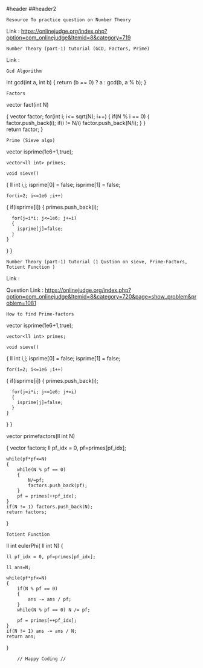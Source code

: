 #header
##header2

    Resource To practice question on Number Theory

Link : https://onlinejudge.org/index.php?option=com_onlinejudge&Itemid=8&category=719

    Number Theory (part-1) tutorial (GCD, Factors, Prime)

Link :  


    Gcd Algorithm

int gcd(int a, int b)
{
	return (b == 0) ? a : gcd(b, a % b);
}    
 
    Factors

vector<int> fact(int N)

 {
	vector<int> factor;
	for(int i; i<= sqrt(N); i++)
	{
		if(N % i == 0)
		{
			factor.push_back(i);
			if(i != N/i)
			factor.push_back(N/i);
		}
	}	
	return factor;
 }     

    Prime (Sieve algo)

vector<bool> isprime(1e6+1,true);

    vector<ll int> primes;

    void sieve()
 {
    ll int i,j;
    isprime[0] = false;
    isprime[1] = false;

    for(i=2; i<=1e6 ;i++)
  {
    if(isprime[i])
    {
      primes.push_back(i);

      for(j=i*i; j<=1e6; j+=i)
      {
        isprime[j]=false;
      }
    }
  }
 } 
   
    Number Theory (part-1) tutorial (1 Qustion on sieve, Prime-Factors, Totient Function )

Link : 

Question Link : https://onlinejudge.org/index.php?option=com_onlinejudge&Itemid=8&category=720&page=show_problem&problem=1081

    How to find Prime-factors    

vector<bool> isprime(1e6+1,true);

    vector<ll int> primes;

    void sieve()
    
 {
    ll int i,j;
    isprime[0] = false;
    isprime[1] = false;

    for(i=2; i<=1e6 ;i++)
  {
    if(isprime[i])
    {
      primes.push_back(i);

      for(j=i*i; j<=1e6; j+=i)
      {
        isprime[j]=false;
      }
    }
  }
}


vector<int> primefactors(ll int N)

 {
    vector<int> factors;
    ll pf_idx = 0, pf=primes[pf_idx];

    while(pf*pf<=N)
    {
        while(N % pf == 0)
        {
            N/=pf;
            factors.push_back(pf);
        }
        pf = primes[++pf_idx];
    }
    if(N != 1) factors.push_back(N);
    return factors;
}


    Totient Function

ll int eulerPhi( ll int N)
{

    ll pf_idx = 0, pf=primes[pf_idx];
    
    ll ans=N;

    while(pf*pf<=N)
    {
        if(N % pf == 0)
        {
            ans -= ans / pf;
        }
        while(N % pf == 0) N /= pf;

        pf = primes[++pf_idx];
    }
    if(N != 1) ans -= ans / N;
    return ans;
}    








        // Happy Coding //
